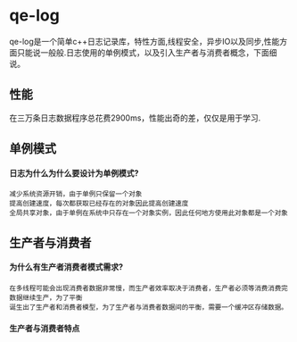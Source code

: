 # qe-log 
   qe-log是一个简单c++日志记录库，特性方面,线程安全，异步IO以及同步,性能方面只能说一般般.日志使用的单例模式，以及引入生产者与消费者概念，下面细说。  
   


## 性能
   在三万条日志数据程序总花费2900ms，性能出奇的差，仅仅是用于学习.


## 单例模式
#### 日志为什么为什么要设计为单例模式?  
    减少系统资源开销，由于单例只保留一个对象  
    提高创建速度，每次都获取已经存在的对象因此提高创建速度  
    全局共享对象，由于单例在系统中只存在一个对象实例，因此任何地方使用此对象都是一个对象  
    

## 生产者与消费者
#### 为什么有生产者消费者模式需求?
    在多线程可能会出现消费者数据非常慢，而生产者效率取决于消费者，生产者必须等消费消费完数据继续生产，为了平衡
    诞生出了生产者和消费者模型，为了生产者与消费者数据间的平衡，需要一个缓冲区存储数据。
#### 生产者与消费者特点
